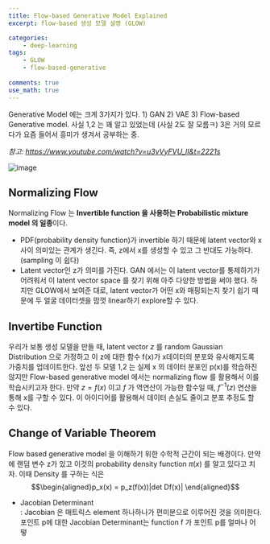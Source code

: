 ```yaml
---
title: Flow-based Generative Model Explained
excerpt: flow-based 생성 모델 설명 (GLOW)

categories:
    - deep-learning
tags:
    - GLOW
    - flow-based-generative
  
comments: true
use_math: true
---
```


Generative Model 에는 크게 3가지가 있다. 1) GAN 2) VAE 3) Flow-based Generative model. 사실 1,2 는 꽤 알고 있었는데 (사실 2도 잘 모름ㅋ) 3은 거의 모르다가 요즘 들어서 흥미가 생겨서 공부하는 중. 

*참고: https://www.youtube.com/watch?v=u3vVyFVU_lI&t=2221s*

![image](https://user-images.githubusercontent.com/43398106/147528722-1eded8b1-1142-4dcc-9635-1942749cd921.png)

## Normalizing Flow
Normalizing Flow 는 **Invertible function 을 사용하는 Probabilistic mixture model 의 일종**이다. 
* PDF(probability density function)가 invertible 하기 때문에 latent vector와 x 사이 의미있는 관계가 생긴다. 즉, z에서 x를 생성할 수 있고 그 반대도 가능하다. (sampling 이 쉽다)
* Latent vector인 z가 의미를 가진다. GAN 에서는 이 latent vector를 통제하기가 어려워서 이 latent vector space 를 찾기 위해 아주 다양한 방법을 써야 했다. 하지만 GLOW에서 보여준 대로, latent vector가 어떤 x와 매핑되는지 찾기 쉽기 때문에 두 얼굴 데이터셋을 맘껏 linear하기 explore할 수 있다. 


## Invertibe Function
 우리가 보통 생성 모델을 만들 때, latent vector $z$ 를 random Gaussian Distribution 으로 가정하고 이 z에 대한 함수 f(x)가 x데이터의 분포와 유사해지도록 가중치를 업데이트한다. 앞선 두 모델 1,2 는 실제 x 의 데이터 분포인 p(x)를 학습하진 않지만 Flow-based generative model 에서는 normalizing flow 를 활용해서 이를 학습시키고자 한다. 만약 $z = f(x)$ 이고 $f$ 가 역연산이 가능한 함수일 때, $f^{-1}(z)$ 연산을 통해 x를 구할 수 있다. 이 아이디어를 활용해서 데이터 손실도 줄이고 분포 추정도 할 수 있다. 

## Change of Variable Theorem

 Flow based generative model 을 이해하기 위한 수학적 근간이 되는 배경이다. 만약에 랜덤 변수 z가 있고 이것의 probability density function $\pi(x)$ 를 알고 있다고 치자. 이때 Density 를 구하는 식은 
 $$\begin{aligned}p_x(x) = p_z(f(x))|det Df(x)| \end{aligned}$$


* Jacobian Determinant <br>
 : Jacobian 은 매트릭스 element 하나하나가 편미분으로 이루어진 것을 의미한다. 포인트 p에 대한 Jacobian Determinant는 function f 가 포인트 p를 얼마나 어떻
